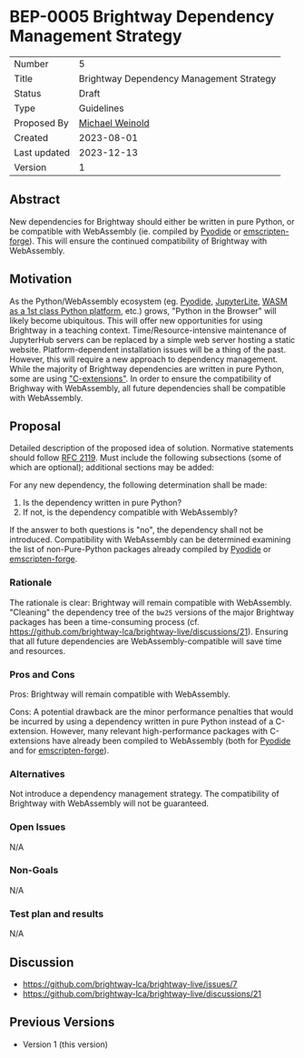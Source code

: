 # BEP-0005 Brightway Dependency Management Strategy

| | |
| - | - |
| Number | 5 |
| Title | Brightway Dependency Management Strategy |
| Status | Draft |
| Type | Guidelines |
| Proposed By | [Michael Weinold](mailto:dev@weinold.ch) |
| Created | 2023-08-01 |
| Last updated | 2023-12-13 |
| Version | 1 |

## Abstract

New dependencies for Brightway should either be written in pure Python, or be compatible with WebAssembly (ie. compiled by [Pyodide](https://pyodide.org/en/stable/usage/packages-in-pyodide.html) or [emscripten-forge](https://github.com/jtpio/emscripten-forge-recipes)). This will ensure the continued compatibility of Brightway with WebAssembly.

## Motivation

As the Python/WebAssembly ecosystem (eg. [Pyodide](https://pyodide.org/en/stable/), [JupyterLite](https://jupyterlite.readthedocs.io/en/stable/), [WASM as a 1st class Python platform](https://discuss.python.org/t/make-wasm-a-1st-class-platform-in-the-python-ecosystem/21798), etc.) grows, "Python in the Browser" will likely become ubiquitous. This will offer new opportunities for using Brightway in a teaching context. Time/Resource-intensive maintenance of JupyterHub servers can be replaced by a simple web server hosting a static website. Platform-dependent installation issues will be a thing of the past. However, this will require a new approach to dependency management. While the majority of Brightway dependencies are written in pure Python, some are using ["C-extensions"](https://docs.python.org/3/extending/extending.html). In order to ensure the compatibility of Brighway with WebAssembly, all future dependencies shall be compatible with WebAssembly.

## Proposal

Detailed description of the proposed idea of solution. Normative statements should follow [RFC 2119](https://www.ietf.org/rfc/rfc2119.txt). Must include the following subsections (some of which are optional); additional sections may be added:

For any new dependency, the following determination shall be made:

1. Is the dependency written in pure Python?
2. If not, is the dependency compatible with WebAssembly?

If the answer to both questions is "no", the dependency shall not be introduced.
Compatibility with WebAssembly can be determined examining the list of non-Pure-Python packages already compiled by [Pyodide](https://pyodide.org/en/stable/usage/packages-in-pyodide.html) or [emscripten-forge](https://github.com/jtpio/emscripten-forge-recipes).

### Rationale

The rationale is clear: Brightway will remain compatible with WebAssembly. "Cleaning" the dependency tree of the `bw25` versions of the major Brightway packages has been a time-consuming process (cf. https://github.com/brightway-lca/brightway-live/discussions/21). Ensuring that all future dependencies are WebAssembly-compatible will save time and resources.

### Pros and Cons

Pros: Brightway will remain compatible with WebAssembly. 

Cons: A potential drawback are the minor performance penalties that would be incurred by using a dependency written in pure Python instead of a C-extension. However, many relevant high-performance packages with C-extensions have already been compiled to WebAssembly (both for [Pyodide](https://pyodide.org/en/stable/usage/packages-in-pyodide.html) and for [emscripten-forge](https://github.com/jtpio/emscripten-forge-recipes)).

### Alternatives

Not introduce a dependency management strategy. The compatibility of Brightway with WebAssembly will not be guaranteed. 

### Open Issues

N/A

### Non-Goals

N/A

### Test plan and results

N/A

## Discussion

- https://github.com/brightway-lca/brightway-live/issues/7
- https://github.com/brightway-lca/brightway-live/discussions/21

## Previous Versions

- Version 1 (this version)